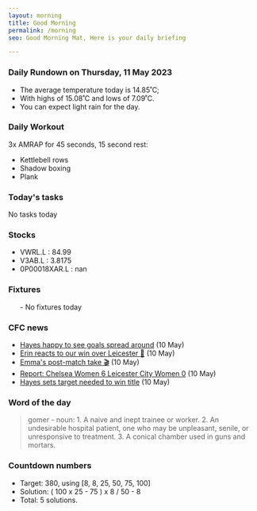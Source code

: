 ```yaml
---
layout: morning
title: Good Morning
permalink: /morning
seo: Good Morning Mat, Here is your daily briefing

---
```


<!-- weather_marker starts -->
### Daily Rundown on Thursday, 11 May 2023

- The average temperature today is 14.85˚C;
- With highs of 15.08˚C and lows of 7.09˚C.
- You can expect light rain for the day.

<!-- weather_marker ends -->

### Daily Workout
<!-- workout_marker starts -->
3x AMRAP for 45 seconds, 15 second rest:

- Kettlebell rows
- Shadow boxing
- Plank

<!-- workout_marker ends -->

### Today's tasks
<!-- task_marker starts -->
No tasks today
<!-- task_marker ends -->

### Stocks

<!-- stocks_marker starts -->

- VWRL.L : 84.99
- V3AB.L : 3.8175
- 0P00018XAR.L : nan

<!-- stocks_marker ends -->

### Fixtures

<!-- sports_marker starts -->

<ul>
- No fixtures today</ul>

<!-- sports_marker ends -->

### CFC news

<!-- cfc_marker starts -->
- [Hayes happy to see goals spread around](https://chelseafc.com/en/news/article/hayes-happy-to-see-goals-spread-around) (10 May)
- [Erin reacts to our win over Leicester 🎤](https://chelseafc.com/en/video/cuthbert-wbapp-iv) (10 May)
- [Emma's post-match take 🎬](https://chelseafc.com/en/video/hayes-wbapp-iv-leicester) (10 May)
- [Report: Chelsea Women 6 Leicester City Women 0](https://chelseafc.com/en/news/article/report-chelsea-women-6-leicester-city-women-0) (10 May)
- [Hayes sets target needed to win title](https://chelseafc.com/en/news/article/hayes-sets-target-needed-to-win-title) (10 May)

<!-- cfc_marker ends -->

### Word of the day
<!-- word_marker starts -->

 > gomer - noun: 1. A naive and inept trainee or worker. 2. An undesirable hospital patient, one who may be unpleasant, senile, or unresponsive to treatment. 3. A conical chamber used in guns and mortars.

<!-- word_marker ends -->

### Countdown numbers
<!-- game_marker starts -->

- Target: 380, using [8, 8, 25, 50, 75, 100]
- Solution: ( 100 x 25 - 75 ) x 8 / 50 - 8
- Total: 5 solutions.

<!-- game_marker ends -->

